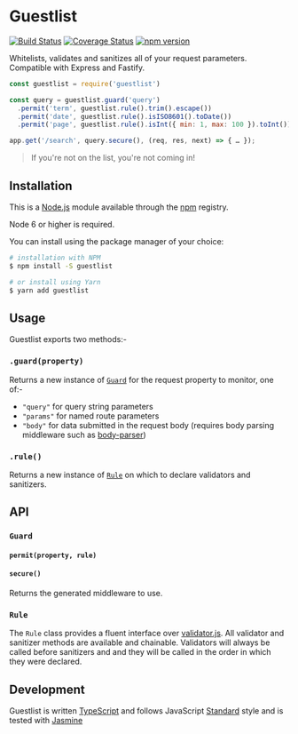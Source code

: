 # Guestlist

[![Build Status](https://travis-ci.org/i-like-robots/guestlist.svg?branch=master)](https://travis-ci.org/i-like-robots/guestlist) [![Coverage Status](https://coveralls.io/repos/github/i-like-robots/guestlist/badge.svg?branch=master)](https://coveralls.io/github/i-like-robots/guestlist) [![npm version](https://badge.fury.io/js/guestlist.svg)](https://badge.fury.io/js/guestlist)

Whitelists, validates and sanitizes all of your request parameters. Compatible with Express and Fastify.

```js
const guestlist = require('guestlist')

const query = guestlist.guard('query')
  .permit('term', guestlist.rule().trim().escape())
  .permit('date', guestlist.rule().isISO8601().toDate())
  .permit('page', guestlist.rule().isInt({ min: 1, max: 100 }).toInt())

app.get('/search', query.secure(), (req, res, next) => { … });
```

> If you're not on the list, you're not coming in!

## Installation

This is a [Node.js] module available through the [npm] registry.

Node 6 or higher is required.

[Node.js]: https://nodejs.org/
[npm]: http://npmjs.com/

You can install using the package manager of your choice:

```sh
# installation with NPM
$ npm install -S guestlist

# or install using Yarn
$ yarn add guestlist
```

## Usage

Guestlist exports two methods:-

### `.guard(property)`

Returns a new instance of [`Guard`](#api-guard) for the request property to monitor, one of:-

- `"query"` for query string parameters
- `"params"` for named route parameters
- `"body"` for data submitted in the request body (requires body parsing middleware such as [body-parser])

### `.rule()`

Returns a new instance of [`Rule`](#api-rule) on which to declare validators and sanitizers.

## API

<a name="api-guard"></a>
### `Guard`

#### `permit(property, rule)`

#### `secure()`

Returns the generated middleware to use.

<a name="api-rule"></a>
### `Rule`

The `Rule` class provides a fluent interface over [validator.js]. All validator and sanitizer methods are available and chainable. Validators will always be called before sanitizers and and they will be called in the order in which they were declared.

[body-parser]: https://www.npmjs.org/package/body-parser
[validator.js]: https://www.npmjs.com/package/validator

## Development

Guestlist is written [TypeScript] and follows JavaScript [Standard] style and is tested with [Jasmine]

[TypeScript]: https://www.typescriptlang.org/
[Standard]: https://standardjs.com/
[Jasmine]: http://jasmine.github.io/
